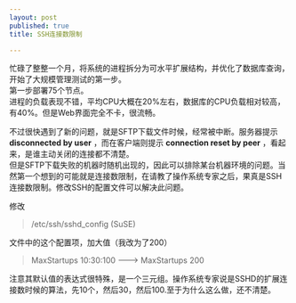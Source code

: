 ```yaml
---
layout: post
published: true
title: SSH连接数限制

---
```

忙碌了整整一个月，将系统的进程拆分为可水平扩展结构，并优化了数据库查询，开始了大规模管理测试的第一步。  
第一步部署75个节点。  
进程的负载表现不错，平均CPU大概在20%左右，数据库的CPU负载相对较高，有40%。但是Web界面完全不卡，很流畅。  

不过很快遇到了新的问题，就是SFTP下载文件时候，经常被中断。服务器提示 **disconnected by user** ，而在客户端则提示 **connection reset by peer** ，看起来，是谁主动关闭的连接都不清楚。  
但是SFTP下载失败的机器时随机出现的，因此可以排除某台机器环境的问题。当然第一个想到的可能就是连接数限制，在请教了操作系统专家之后，果真是SSH连接数限制。修改SSH的配置文件可以解决此问题。  

修改
> /etc/ssh/sshd_config (SuSE)  

文件中的这个配置项，加大值（我改为了200）  
> MaxStartups 10:30:100  --->  MaxStartups 200  

注意其默认值的表达式很特殊，是一个三元组。操作系统专家说是SSHD的扩展连接数时候的算法，先10个，然后30，然后100.至于为什么这么做，还不清楚。  


